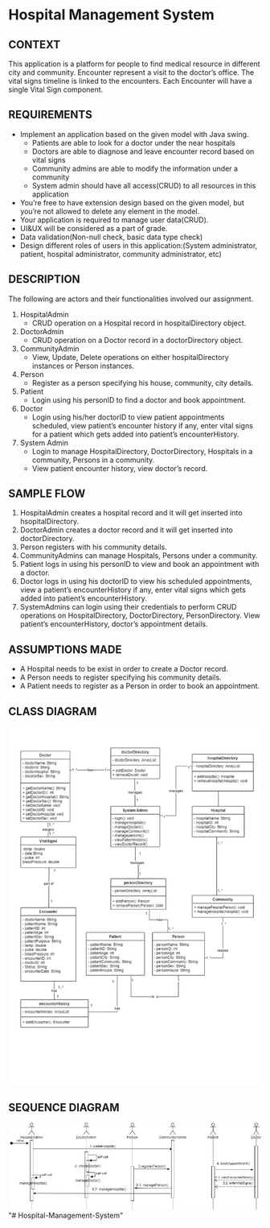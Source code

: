 # Hospital Management System

## **CONTEXT** 
This application is a platform for people to find medical resource in different city and community. 
Encounter represent a visit to the doctor’s office. The vital signs timeline is linked to the encounters. Each Encounter will have a single Vital Sign component.  
  
## **REQUIREMENTS** 
*  Implement an application based on the given model with Java swing. 
    *  Patients are able to look for a doctor under the near hospitals 
    *  Doctors are able to diagnose and leave encounter record based on vital signs 
    *  Community admins are able to modify the information under a community 
    *  System admin should have all access(CRUD) to all resources in this application 
*  You’re free to have extension design based on the given model, but you’re not allowed to delete any element in the model. 
*  Your application is required to manage user data(CRUD). 
*  UI&UX will be considered as a part of grade. 
*  Data validation(Non-null check, basic data type check) 
*  Design different roles of users in this application:(System administrator, patient, hospital administrator, community administrator, etc) 

## **DESCRIPTION**
The following are actors and their functionalities involved our assignment.
1)	HospitalAdmin
    *	CRUD operation on a Hospital record in hospitalDirectory object.
2)	DoctorAdmin
    *	CRUD operation on a Doctor record in a doctorDirectory object.
3)	CommunityAdmin
    *	View, Update, Delete operations on either hospitalDirectory instances or Person instances.
4)	Person
    *	Register as a person specifying his house, community, city details.
5)	Patient
    *	Login using his personID to find a doctor and book appointment.
6)	Doctor
    *	Login using his/her doctorID to view patient appointments scheduled, view patient’s encounter history if any, enter vital signs for a patient which gets added into patient’s encounterHistory.
7)	System Admin
    *	Login to manage HospitalDirectory, DoctorDirectory, Hospitals in a community, Persons in a community.
    *	View patient encounter history, view doctor’s record.
   
## **SAMPLE FLOW**
1)	HospitalAdmin creates a hospital record and it will get inserted into hsopitalDirectory.
2)	DoctorAdmin creates a doctor record and it will get inserted into doctorDirectory.
3)	Person registers with his community details.
4)	CommunityAdmins can manage Hospitals, Persons under a community.
5)	Patient logs in using his personID to view and book an appointment with a doctor.
6)	Doctor logs in using his doctorID to view his scheduled appointments, view a patient’s encounterHistory if any, enter vital signs which gets added into patient’s encounterHistory.
7)	SystemAdmins can login using their credentials to perform CRUD operations on HospitalDirectory, DoctorDirectory, PersonDirectory. View patient’s encounterHistory, doctor’s appointment details.

## **ASSUMPTIONS MADE**
*	A Hospital needs to be exist in order to create a Doctor record.
*	A Person needs to register specifying his community details.
*	A Patient needs to register as a Person in order to book an appointment.

## **CLASS DIAGRAM**
![](/diagrams/classdiagram.jpg)

## **SEQUENCE DIAGRAM**
![](/diagrams/sequencediagram.jpg)
"# Hospital-Management-System" 
